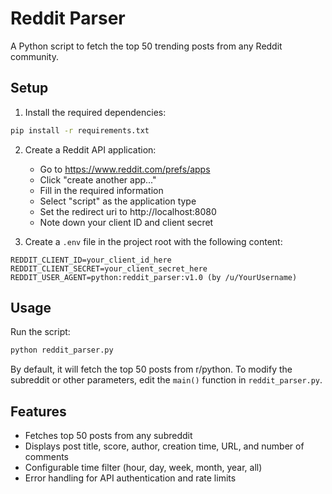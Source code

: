 # Reddit Parser

A Python script to fetch the top 50 trending posts from any Reddit community.

## Setup

1. Install the required dependencies:
```bash
pip install -r requirements.txt
```

2. Create a Reddit API application:
   - Go to https://www.reddit.com/prefs/apps
   - Click "create another app..."
   - Fill in the required information
   - Select "script" as the application type
   - Set the redirect uri to http://localhost:8080
   - Note down your client ID and client secret

3. Create a `.env` file in the project root with the following content:
```
REDDIT_CLIENT_ID=your_client_id_here
REDDIT_CLIENT_SECRET=your_client_secret_here
REDDIT_USER_AGENT=python:reddit_parser:v1.0 (by /u/YourUsername)
```

## Usage

Run the script:
```bash
python reddit_parser.py
```

By default, it will fetch the top 50 posts from r/python. To modify the subreddit or other parameters, edit the `main()` function in `reddit_parser.py`.

## Features

- Fetches top 50 posts from any subreddit
- Displays post title, score, author, creation time, URL, and number of comments
- Configurable time filter (hour, day, week, month, year, all)
- Error handling for API authentication and rate limits 